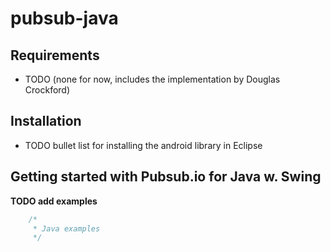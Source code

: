 # pubsub-java

## Requirements

* TODO (none for now, includes the implementation by Douglas Crockford)

## Installation

* TODO bullet list for installing the android library in Eclipse

## Getting started with Pubsub.io for Java w. Swing

**TODO add examples**

``` java
	/*
	 * Java examples
	 */
```

